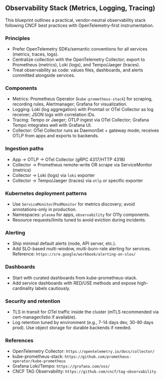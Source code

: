 ## Observability Stack (Metrics, Logging, Tracing)

This blueprint outlines a practical, vendor-neutral observability stack following CNCF best practices with OpenTelemetry-first instrumentation.

### Principles
- Prefer OpenTelemetry SDKs/semantic conventions for all services (metrics, traces, logs).
- Centralize collection with the OpenTelemetry Collector; export to Prometheus (metrics), Loki (logs), and Tempo/Jaeger (traces).
- Treat observability as code: values files, dashboards, and alerts committed alongside services.

### Components
- Metrics: Prometheus Operator (`kube-prometheus-stack`) for scraping, recording rules, Alertmanager; Grafana for visualization.
- Logging: Loki (log aggregation) with Promtail or OTel Collector as log receiver; JSON logs with correlation IDs.
- Tracing: Tempo or Jaeger; OTLP ingest via OTel Collector; Grafana Tempo integrates well with Grafana UI.
- Collector: OTel Collector runs as DaemonSet + gateway mode; receives OTLP from apps and exports to backends.

### Ingestion paths
- App → OTLP → OTel Collector (gRPC 4317/HTTP 4318)
- Collector → Prometheus remote-write OR scrape via ServiceMonitor (metrics)
- Collector → Loki (logs) via `loki` exporter
- Collector → Tempo/Jaeger (traces) via `otlp` or specific exporter

### Kubernetes deployment patterns
- Use `ServiceMonitor`/`PodMonitor` for metrics discovery; avoid annotations-only in production.
- Namespaces: `plasma` for apps, `observability` for O11y components.
- Resource requests/limits tuned to avoid eviction during incidents.

### Alerting
- Ship minimal default alerts (node, API server, etc.).
- Add SLO-based multi-window, multi-burn-rate alerting for services. Reference: `https://sre.google/workbook/alerting-on-slos/`

### Dashboards
- Start with curated dashboards from kube-prometheus-stack.
- Add service dashboards with RED/USE methods and expose high-cardinality labels cautiously.

### Security and retention
- TLS in transit for OTel traffic inside the cluster (mTLS recommended via cert-manager/Istio if available).
- Log retention tuned by environment (e.g., 7-14 days dev, 30-90 days prod). Use object storage for durable backends if needed.

### References
- OpenTelemetry Collector: `https://opentelemetry.io/docs/collector/`
- kube-prometheus-stack: `https://github.com/prometheus-operator/kube-prometheus`
- Grafana Loki/Tempo: `https://grafana.com/oss/`
- CNCF TAG Observability: `https://github.com/cncf/tag-observability`

